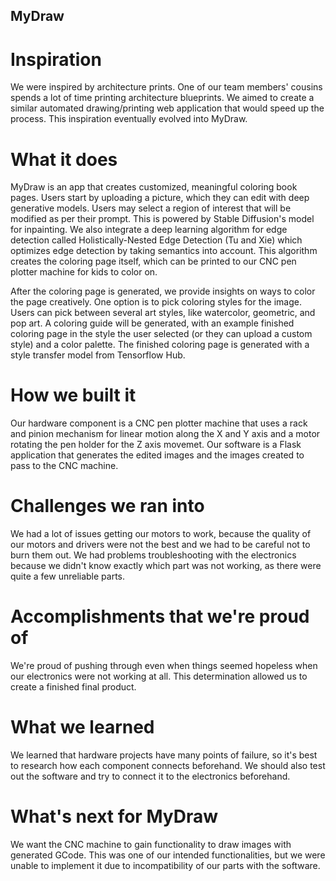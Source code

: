 ## MyDraw

# Inspiration

We were inspired by architecture prints. One of our team members' cousins spends a lot of time printing architecture blueprints. We aimed to create a similar automated drawing/printing web application that would speed up the process. This inspiration eventually evolved into MyDraw.

# What it does

MyDraw is an app that creates customized, meaningful coloring book pages. Users start by uploading a picture, which they can edit with deep generative models. Users may select a region of interest that will be modified as per their prompt. This is powered by Stable Diffusion's model for inpainting. We also integrate a deep learning algorithm for edge detection called Holistically-Nested Edge Detection (Tu and Xie) which optimizes edge detection by taking semantics into account. This algorithm creates the coloring page itself, which can be printed to our CNC pen plotter machine for kids to color on.

After the coloring page is generated, we provide insights on ways to color the page creatively. One option is to pick coloring styles for the image. Users can pick between several art styles, like watercolor, 
geometric, and pop art. A coloring guide will be generated, with an example finished coloring page in the style the user selected (or they can upload a custom style) and a color palette. The finished coloring page is generated with a style transfer model from Tensorflow Hub.

# How we built it

Our hardware component is a CNC pen plotter machine that uses a rack and pinion mechanism for linear motion along the X and Y axis and a motor rotating the pen holder for the Z axis movemet. Our software is a Flask application that generates the edited images and the images created to pass to the CNC machine.

# Challenges we ran into

We had a lot of issues getting our motors to work, because the quality of our motors and drivers were not the best and we had to be careful not to burn them out. We had problems troubleshooting with the electronics because we didn't know exactly which part was not working, as there were quite a few unreliable parts.

# Accomplishments that we're proud of

We're proud of pushing through even when things seemed hopeless when our electronics were not working at all. This determination allowed us to create a finished final product.

# What we learned

We learned that hardware projects have many points of failure, so it's best to research how each component connects beforehand. We should also test out the software and try to connect it to the electronics beforehand.

# What's next for MyDraw

We want the CNC machine to gain functionality to draw images with generated GCode. This was one of our intended functionalities, but we were unable to implement it due to incompatibility of our parts with the software.
